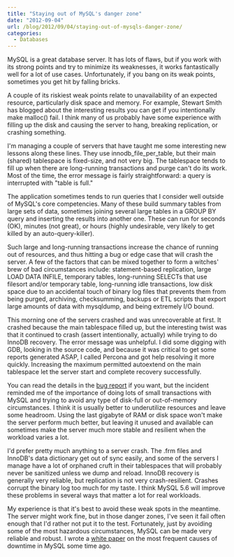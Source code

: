 ```yaml
---
title: "Staying out of MySQL's danger zone"
date: "2012-09-04"
url: /blog/2012/09/04/staying-out-of-mysqls-danger-zone/
categories:
  - Databases
---
```

MySQL is a great database server. It has lots of flaws, but if you work with its strong points and try to minimize its weaknesses, it works fantastically well for a lot of use cases. Unfortunately, if you bang on its weak points, sometimes you get hit by falling bricks.

A couple of its riskiest weak points relate to unavailability of an expected resource, particularly disk space and memory. For example, Stewart Smith has blogged about the interesting results you can get if you intentionally make malloc() fail. I think many of us probably have some experience with filling up the disk and causing the server to hang, breaking replication, or crashing something.

I'm managing a couple of servers that have taught me some interesting new lessons along these lines. They use innodb\_file\_per_table, but their main (shared) tablespace is fixed-size, and not very big. The tablespace tends to fill up when there are long-running transactions and purge can't do its work. Most of the time, the error message is fairly straightforward: a query is interrupted with "table is full."

The application sometimes tends to run queries that I consider well outside of MySQL's core competencies. Many of these build summary tables from large sets of data, sometimes joining several large tables in a GROUP BY query and inserting the results into another one. These can run for seconds (OK), minutes (not great), or hours (highly undesirable, very likely to get killed by an auto-query-killer).

Such large and long-running transactions increase the chance of running out of resources, and thus hitting a bug or edge case that will crash the server. A few of the factors that can be mixed together to form a witches' brew of bad circumstances include: statement-based replication, large LOAD DATA INFILE, temporary tables, long-running SELECTs that use filesort and/or temporary table, long-running idle transactions, low disk space due to an accidental touch of binary log files that prevents them from being purged, archiving, checksumming, backups or ETL scripts that export large amounts of data with mysqldump, and being extremely I/O bound.

This morning one of the servers crashed and was unrecoverable at first. It crashed because the main tablespace filled up, but the interesting twist was that it continued to crash (assert intentionally, actually) while trying to do InnoDB recovery. The error message was unhelpful. I did some digging with GDB, looking in the source code, and because it was critical to get some reports generated ASAP, I called Percona and got help resolving it more quickly. Increasing the maximum permitted autoextend on the main tablespace let the server start and complete recovery successfully.

You can read the details in the [bug report](http://bugs.mysql.com/?id=66683) if you want, but the incident reminded me of the importance of doing lots of small transactions with MySQL and trying to avoid any type of disk-full or out-of-memory circumstances. I think it is usually better to underutilize resources and leave some headroom. Using the last gigabyte of RAM or disk space won't make the server perform much better, but leaving it unused and available can sometimes make the server much more stable and resilient when the workload varies a lot.

I'd prefer pretty much anything to a server crash. The .frm files and InnoDB's data dictionary get out of sync easily, and some of the servers I manage have a lot of orphaned cruft in their tablespaces that will probably never be sanitized unless we dump and reload. InnoDB recovery is generally very reliable, but replication is not very crash-resilient. Crashes corrupt the binary log too much for my taste. I think MySQL 5.6 will improve these problems in several ways that matter a lot for real workloads.

My experience is that it's best to avoid these weak spots in the meantime. The server might work fine, but in those danger zones, I've seen it fail often enough that I'd rather not put it to the test. Fortunately, just by avoiding some of the most hazardous circumstances, MySQL can be made very reliable and robust. I wrote a [white paper](http://www.percona.com/about-us/mysql-white-paper/causes-of-downtime-in-production-mysql-servers) on the most frequent causes of downtime in MySQL some time ago.


